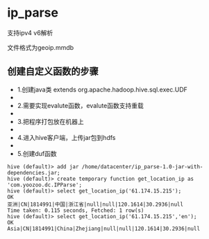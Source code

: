 # ip_parse
支持ipv4 v6解析

文件格式为geoip.mmdb

## 创建自定义函数的步骤
- 1.创建java类 extends org.apache.hadoop.hive.sql.exec.UDF
- 
- 2.需要实现evalute函数，evalute函数支持重载
- 
- 3.把程序打包放在机器上
- 
- 4.进入hive客户端，上传jar包到hdfs
- 
- 5.创建duf函数

```hql
hive (default)> add jar /home/datacenter/ip_parse-1.0-jar-with-dependencies.jar;
hive (default)> create temporary function get_location_ip as 'com.yoozoo.dc.IPParse';
hive (default)> select get_location_ip('61.174.15.215');
OK
亚洲|CN|1814991|中国|浙江省|null|null|120.1614|30.2936|null
Time taken: 0.115 seconds, Fetched: 1 row(s)
hive (default)> select get_location_ip('61.174.15.215','en');
OK
Asia|CN|1814991|China|Zhejiang|null|null|120.1614|30.2936|null
```